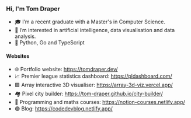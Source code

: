 ### Hi, I'm Tom Draper
- 🎓 I’m a recent graduate with a Master's in Computer Science.
- 👀 I’m interested in artificial intelligence, data visualisation and data analysis.
- 💙 Python, Go and TypeScript
#### Websites
- 🌐 Portfolio website:                    https://tomdraper.dev/
- 📈 Premier league statistics dashboard: https://pldashboard.com/
- 🟩 Array interactive 3D visualiser:                 https://array-3d-viz.vercel.app/
- 🏘️ Pixel city builder:                  https://tom-draper.github.io/city-builder/
- 📖 Programming and maths courses:       https://notion-courses.netlify.app/
- 🟢 Blog:                                https://codedevblog.netlify.app/


<!---
Tom-Draper/Tom-Draper is a ✨ special ✨ repository because its `README.md` (this file) appears on your GitHub profile.
You can click the Preview link to take a look at your changes.
--->
